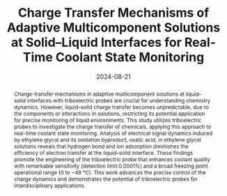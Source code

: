 ---
title: "Charge Transfer Mechanisms of Adaptive Multicomponent Solutions  at Solid–Liquid Interfaces for Real-Time Coolant State Monitoring"
authors:
- Yanxu Lu
- Leibo Li
- Shengdao Wang
- Xin Pu
- You-Liang Zhu
- Yanchao Yang
- Jiashuang Luan
- Shuling Zhang
- Guibin Wang
date: "2024-08-21"
doi: "10.1021/acs.nanolett.4c03174"
publication_types: ["期刊文章"]
publication: "Nano Letters"
publication_short: "Nano Lett."
abstract: "<!--more-->
Charge-transfer mechanisms in adaptive multicomponent  solutions at liquid–solid interfaces with triboelectric probes are  crucial for understanding chemistry dynamics. However, liquid–solid  charge transfer becomes unpredictable, due to the components or  interactions in solutions, restricting its potential application for  precise monitoring of liquid environments. This study utilizes  triboelectric probes to investigate the charge transfer of chemicals,  applying this approach to real-time coolant state monitoring. Analysis  of electrical signal dynamics induced by ethylene glycol and its  oxidation byproduct, oxalic acid, in ethylene glycol solutions reveals  that hydrogen bond and ion adsorption diminishes the efficiency of  electron transfer at the liquid–solid interface. These findings promote  the engineering of the triboelectric probe that enhances coolant quality  with remarkable sensitivity (detection limit:0.0001%) and a broad  freezing point operational range (0 to −49 °C). This work advances the  precise control of the charge dynamics and demonstrates the potential of  triboelectric probes for interdisciplinary applications."
url_pdf: "https://doi.org/10.1021/acs.nanolett.4c03174"
---